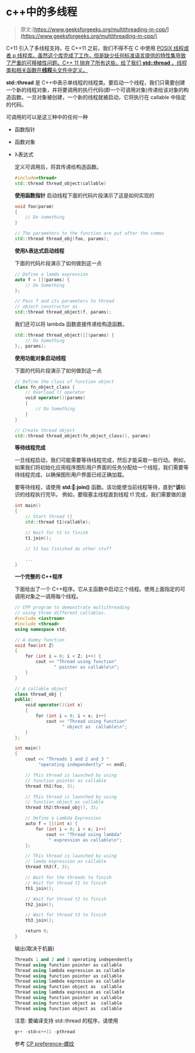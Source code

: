 # c++中的多线程

> 原文:[https://www.geeksforgeeks.org/multithreading-in-cpp/](https://www.geeksforgeeks.org/multithreading-in-cpp/)

C+11 引入了多线程支持。在 C++11 之前，我们不得不在 C 中使用 [POSIX 线程或者 p 线程库。虽然这个库完成了工作，但是缺少任何标准语言提供的特性集导致了严重的可移植性问题。C++ 11 抛弃了所有这些，给了我们 **std::thread** 。线程类和相关函数在**线程**头文件中定义。](https://www.geeksforgeeks.org/multithreading-c-2/)

**std::thread** 是 C++中表示单线程的线程类。要启动一个线程，我们只需要创建一个新的线程对象，并将要调用的执行代码(即一个可调用对象)传递给该对象的构造函数。一旦对象被创建，一个新的线程就被启动，它将执行在 callable 中指定的代码。

可调用的可以是这三种中的任何一种

*   函数指针
*   函数对象
*   λ表达式

    定义可调用后，将其传递给构造函数。

    ```cpp
    #include<thread>
    std::thread thread_object(callable)
    ```

    **使用函数指针**
    启动线程下面的代码片段演示了这是如何实现的

    ```cpp
    void foo(param)
    {
        // Do something
    }

    // The parameters to the function are put after the comma
    std::thread thread_obj(foo, params);
    ```

    **使用λ表达式启动线程**

    下面的代码片段演示了如何做到这一点

    ```cpp
    // Define a lamda expression
    auto f = [](params) {
        // Do Something
    };

    // Pass f and its parameters to thread 
    // object constructor as
    std::thread thread_object(f, params);
    ```

    我们还可以将 lambda 函数直接传递给构造函数。

    ```cpp
    std::thread thread_object([](params) {
        // Do Something
    };, params);
    ```

    **使用功能对象启动线程**

    下面的代码片段演示了如何做到这一点

    ```cpp
    // Define the class of function object
    class fn_object_class {
        // Overload () operator
        void operator()(params)
        {
            // Do Something
        }
    }

    // Create thread object
    std::thread thread_object(fn_object_class(), params)
    ```

    **等待线程完成**

    一旦线程启动，我们可能需要等待线程完成，然后才能采取一些行动。例如，如果我们将初始化应用程序图形用户界面的任务分配给一个线程，我们需要等待线程完成，以确保图形用户界面已经正确加载。

    要等待线程，请使用 **std::thread::join()** 函数。该功能使当前线程等待，直到***该**标识的线程执行完毕。
    例如，要阻塞主线程直到线程 t1 完成，我们需要做的是

    ```cpp
    int main()
    {
        // Start thread t1
        std::thread t1(callable);

        // Wait for t1 to finish
        t1.join();

        // t1 has finished do other stuff

        ...
    }
    ```

    **一个完整的 C++程序**

    下面给出了一个 C++程序。它从主函数中启动三个线程。使用上面指定的可调用对象之一调用每个线程。

    ```cpp
    // CPP program to demonstrate multithreading
    // using three different callables.
    #include <iostream>
    #include <thread>
    using namespace std;

    // A dummy function
    void foo(int Z)
    {
        for (int i = 0; i < Z; i++) {
            cout << "Thread using function"
                   " pointer as callable\n";
        }
    }

    // A callable object
    class thread_obj {
    public:
        void operator()(int x)
        {
            for (int i = 0; i < x; i++)
                cout << "Thread using function"
                      " object as  callable\n";
        }
    };

    int main()
    {
        cout << "Threads 1 and 2 and 3 "
             "operating independently" << endl;

        // This thread is launched by using 
        // function pointer as callable
        thread th1(foo, 3);

        // This thread is launched by using
        // function object as callable
        thread th2(thread_obj(), 3);

        // Define a Lambda Expression
        auto f = [](int x) {
            for (int i = 0; i < x; i++)
                cout << "Thread using lambda"
                 " expression as callable\n";
        };

        // This thread is launched by using 
        // lamda expression as callable
        thread th3(f, 3);

        // Wait for the threads to finish
        // Wait for thread t1 to finish
        th1.join();

        // Wait for thread t2 to finish
        th2.join();

        // Wait for thread t3 to finish
        th3.join();

        return 0;
    }
    ```

    输出(取决于机器)

    ```cpp
    Threads 1 and 2 and 3 operating independently                                                       
    Thread using function pointer as callable                                                           
    Thread using lambda expression as callable                                                          
    Thread using function pointer as callable                                                           
    Thread using lambda expression as callable                                                          
    Thread using function object as  callable                                                          
    Thread using lambda expression as callable                                                          
    Thread using function pointer as callable                                                          
    Thread using function object as  callable                                                           
    Thread using function object as  callable

    ```

    注意:
    要编译支持 std::thread 的程序，请使用

    ```cpp
    g++ -std=c++11 -pthread

    ```

    参考
    [CP preference–螺纹](https://en.cppreference.com/w/cpp/thread)